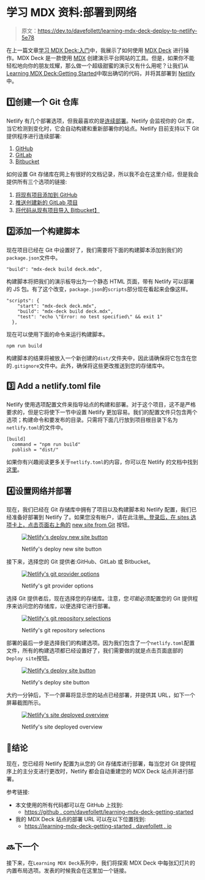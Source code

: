 # 学习 MDX 资料:部署到网络

> 原文：<https://dev.to/davefollett/learning-mdx-deck-deploy-to-netlify-5e78>

在上一篇文章[学习 MDX Deck:入门](https://dev.to/davefollett/mdx-deck-getting-started-4hn3)中，我展示了如何使用 [MDX Deck](https://github.com/jxnblk/mdx-deck) 进行操作。MDX Deck 是一款使用 [MDX](https://mdxjs.com/) 创建演示平台网站的工具。但是，如果你不能轻松地向你的朋友炫耀，那么做一个超级甜蜜的演示又有什么用呢？让我们从[Learning MDX Deck:Getting Started](https://dev.to/davefollett/mdx-deck-getting-started-4hn3)中取出确切的代码，并将其部署到 [Netlify](https://netlify.com) 中。

## 1️⃣创建一个 Git 仓库

Netlify 有几个部署选项，但我最喜欢的是[连续部署](https://www.netlify.com/docs/continuous-deployment/)。Netlify 会监视你的 Git 库，当它检测到变化时，它会自动构建和重新部署你的站点。Netlify 目前支持以下 Git 提供程序进行连续部署:

1.  [GitHub](https://github.com/)
2.  [GitLab](https://gitlab.com)
3.  [Bitbucket](https://bitbucket.org/)

如何设置 Git 存储库在网上有很好的文档记录，所以我不会在这里介绍，但是我会提供所有三个选项的链接:

1.  [将现有项目添加到 GitHub](https://help.github.com/en/articles/adding-an-existing-project-to-github-using-the-command-line)
2.  [推送创建新的 GitLab 项目](https://docs.gitlab.com/ee/gitlab-basics/create-project.html#push-to-create-a-new-project)
3.  [将代码从现有项目导入 Bitbucket】](https://confluence.atlassian.com/bitbucketserver/importing-code-from-an-existing-project-776640909.html)

## 2️⃣添加一个构建脚本

现在项目已经在 Git 中设置好了，我们需要将下面的构建脚本添加到我们的`package.json`文件中。

```
"build": "mdx-deck build deck.mdx", 
```

构建脚本将把我们的演示板导出为一个静态 HTML 页面，带有 Netlify 可以部署的 JS 包。有了这个改变，`package.json`的`scripts`部分现在看起来会像这样。

```
"scripts": {
    "start": "mdx-deck deck.mdx",
    "build": "mdx-deck build deck.mdx",
    "test": "echo \"Error: no test specified\" && exit 1"
  }, 
```

现在可以使用下面的命令来运行构建脚本。

```
npm run build 
```

构建脚本的结果将被放入一个新创建的`dist/`文件夹中，因此请确保将它包含在您的`.gitignore`文件中。此外，确保将这些更改推送到您的存储库中。

## 3️⃣ Add a netlify.toml file

Netlify 使用选项配置文件来指导站点的构建和部署。对于这个项目，这不是严格要求的，但是它将使下一节中设置 Netlify 更加容易。我们的配置文件只包含两个选项；构建命令和要发布的目录。只需将下面几行放到项目根目录下名为`netlify.toml`的文件中。

```
[build]
  command = "npm run build"
  publish = "dist/" 
```

如果你有兴趣阅读更多关于`netlify.toml`的内容，你可以在 Netlify 的文档中找到[这里](https://www.netlify.com/docs/netlify-toml-reference/)。

## 4️⃣设置网络并部署

现在，我们已经在 Git 存储库中拥有了项目以及构建脚本和 Netlify 配置，我们已经准备好部署到 Netlify 了。如果您没有帐户，请在此注册[。登录后，在 sites 选项卡上，点击页面右上角的](https://app.netlify.com/signup) [new site from Git](https://app.netlify.com/start) 按钮。

<figure>

[![Netlify's deploy new site button](img/d5b2b586297f363a4526f148a02b38a4.png)](https://res.cloudinary.com/practicaldev/image/fetch/s--P2laLyvT--/c_limit%2Cf_auto%2Cfl_progressive%2Cq_auto%2Cw_880/https://davefollett.io/2019/05/20/mdx-deck-deploy-to-netlify/netlify-new-site-from-git.png)

<figcaption>Netlify's deploy new site button</figcaption>

</figure>

接下来，选择您的 Git 提供者:GitHub、GitLab 或 Bitbucket。

<figure>

[![Netlify's git provider options](img/a93c26e581ebc38840b690857befba6e.png)](https://res.cloudinary.com/practicaldev/image/fetch/s--gHlN2m81--/c_limit%2Cf_auto%2Cfl_progressive%2Cq_auto%2Cw_880/https://davefollett.io/2019/05/20/mdx-deck-deploy-to-netlify/netlify-select-git-provider.png)

<figcaption>Netlify's git provider options</figcaption>

</figure>

选择 Git 提供者后，现在选择您的存储库。注意，您*可能*必须配置您的 Git 提供程序来访问您的存储库，以便选择它进行部署。

<figure>

[![Netlify's git repository selections](img/fe9377db56b8c2f699c8a272aca8bca7.png)](https://res.cloudinary.com/practicaldev/image/fetch/s--IOBOJgbe--/c_limit%2Cf_auto%2Cfl_progressive%2Cq_auto%2Cw_880/https://davefollett.io/2019/05/20/mdx-deck-deploy-to-netlify/netlify-select-git-repository.png)

<figcaption>Netlify's git repository selections</figcaption>

</figure>

部署的最后一步是选择我们的构建选项。因为我们包含了一个`netlify.toml`配置文件，所有的构建选项都已经设置好了，我们需要做的就是点击页面底部的`Deploy site`按钮。

<figure>

[![Netlify's deploy site button](img/e3851c4be068301fb0a82e51e8ce986f.png)](https://res.cloudinary.com/practicaldev/image/fetch/s--Nq2JkyC8--/c_limit%2Cf_auto%2Cfl_progressive%2Cq_auto%2Cw_880/https://davefollett.io/2019/05/20/mdx-deck-deploy-to-netlify/netlify-deploy-site.png)

<figcaption>Netlify's deploy site button</figcaption>

</figure>

大约一分钟后，下一个屏幕将显示您的站点已经部署，并提供其 URL，如下一个屏幕截图所示。

<figure>

[![Netlify's site deployed overview](img/576bdd0a4ae585b281c943b2cfa9d0aa.png)](https://res.cloudinary.com/practicaldev/image/fetch/s--cJOG3IAD--/c_limit%2Cf_auto%2Cfl_progressive%2Cq_auto%2Cw_880/https://davefollett.io/2019/05/20/mdx-deck-deploy-to-netlify/netlify-site-deployed.png)

<figcaption>Netlify's site deployed overview</figcaption>

</figure>

## 🏁结论

现在，您已经将 Netlify 配置为从您的 Git 存储库进行部署，每当您对 Git 提供程序上的主分支进行更改时，Netlify 都会自动重建您的 MDX Deck 站点并进行部署。

参考链接:

*   本文使用的所有代码都可以在 GitHub 上找到:
    *   [https://github . com/davefollett/learning-mdx-deck-getting-started](https://github.com/davefollett/learning-mdx-deck-getting-started)
*   我的 MDX Deck 站点的部署 URL 可以在以下位置找到:
    *   [https://learning-mdx-deck-getting-started . davefollett . io](https://learning-mdx-deck-getting-started.davefollett.io)

## 🔜下一个

接下来，在`Learning MDX Deck`系列中，我们将探索 MDX Deck 中每张幻灯片的内置布局选项。发表的时候我会在这里加一个链接。